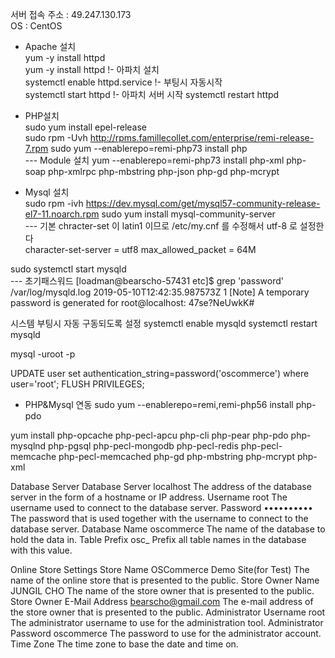 서버 접속 주소 : 49.247.130.173  
OS : CentOS  

- Apache 설치  
yum -y install httpd    
yum -y install httpd                      !- 아파치 설치  
systemctl enable httpd.service            !- 부팅시 자동시작  
systemctl start httpd                     !- 아파치 서버 시작 
systemctl restart httpd  


- PHP설치  
sudo yum install epel-release  
sudo rpm -Uvh http://rpms.famillecollet.com/enterprise/remi-release-7.rpm
sudo yum --enablerepo=remi-php73 install php  
--- Module 설치
yum --enablerepo=remi-php73 install php-xml php-soap php-xmlrpc php-mbstring php-json php-gd php-mcrypt  

- Mysql 설치  
sudo rpm -ivh https://dev.mysql.com/get/mysql57-community-release-el7-11.noarch.rpm
sudo yum install mysql-community-server  
--- 기본 chracter-set 이 latin1 이므로 /etc/my.cnf 를 수정해서 utf-8 로 설정한다  
    character-set-server = utf8
    max_allowed_packet = 64M

sudo systemctl start mysqld  
--- 초기패스워드
[loadman@bearscho-57431 etc]$ grep 'password' /var/log/mysqld.log
2019-05-10T12:42:35.987573Z 1 [Note] A temporary password is generated for root@localhost: 47se?NeUwkK#

시스템 부팅시 자동 구동되도록 설정
systemctl enable mysqld
systemctl restart mysqld

mysql -uroot -p

UPDATE user set authentication_string=password('oscommerce') where user='root';
FLUSH PRIVILEGES;

- PHP&Mysql 연동
sudo yum --enablerepo=remi,remi-php56 install php-pdo

yum install php-opcache php-pecl-apcu php-cli php-pear php-pdo php-mysqlnd php-pgsql php-pecl-mongodb php-pecl-redis php-pecl-memcache php-pecl-memcached php-gd php-mbstring php-mcrypt php-xml





Database Server
Database Server 
localhost
The address of the database server in the form of a hostname or IP address.
Username 
root
The username used to connect to the database server.
Password 
••••••••••
The password that is used together with the username to connect to the database server.
Database Name 
oscommerce
The name of the database to hold the data in.
Table Prefix 
osc_
Prefix all table names in the database with this value.








Online Store Settings
Store Name 
OSCommerce Demo Site(for Test)
The name of the online store that is presented to the public.
Store Owner Name 
JUNGIL CHO
The name of the store owner that is presented to the public.
Store Owner E-Mail Address 
bearscho@gmail.com
The e-mail address of the store owner that is presented to the public.
Administrator Username 
root
The administrator username to use for the administration tool.
Administrator Password 
oscommerce
The password to use for the administrator account.
Time Zone 
The time zone to base the date and time on.
